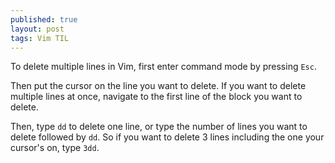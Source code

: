```yaml
---
published: true
layout: post
tags: Vim TIL
---
```

To delete multiple lines in Vim, first enter command mode by pressing `Esc`.

Then put the cursor on the line you want to delete. If you want to delete multiple lines at once, navigate to the first line of the block you want to delete.

Then, type `dd` to delete one line, or type the number of lines you want to delete followed by `dd`. So if you want to delete 3 lines including the one your cursor's on, type `3dd`.
